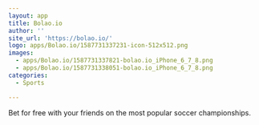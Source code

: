 ```yaml
---
layout: app
title: Bolao.io
author: ''
site_url: 'https://bolao.io/'
logo: apps/Bolao.io/1587731337231-icon-512x512.png
images:
  - apps/Bolao.io/1587731337821-bolao.io_iPhone_6_7_8.png
  - apps/Bolao.io/1587731338051-bolao.io_iPhone_6_7_8.png
categories:
  - Sports

---
```

Bet for free with your friends on the most popular soccer championships.
